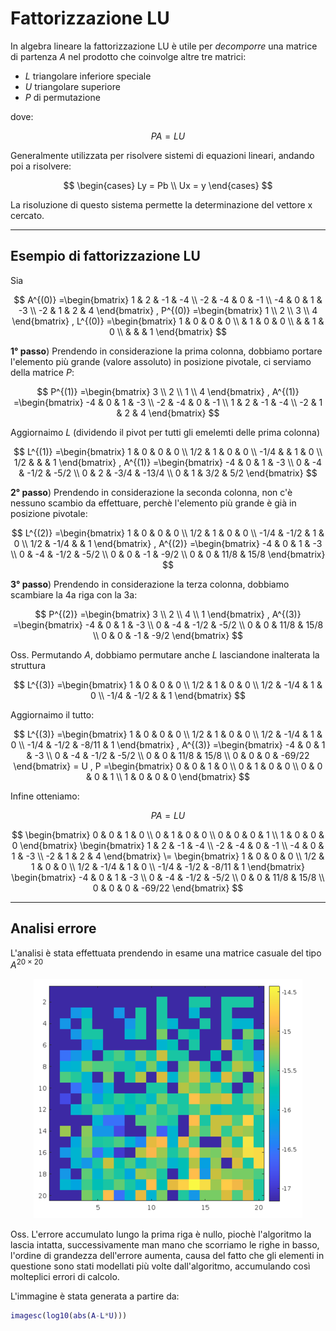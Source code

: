 # Fattorizzazione LU

In algebra lineare la fattorizzazione LU è utile per _decomporre_ una matrice di partenza $A$ nel prodotto che coinvolge altre tre matrici:

* $L$ triangolare inferiore speciale
* $U$ triangolare superiore
* $P$ di permutazione

dove:

$$ PA = LU $$

Generalmente utilizzata per risolvere sistemi di equazioni lineari, andando poi a risolvere:

$$
\begin{cases}
    Ly = Pb \\
    Ux = y 
\end{cases}
$$

La risoluzione di questo sistema permette la determinazione del vettore x cercato.

----

## Esempio di fattorizzazione LU
Sia

$$
A^{(0)} =\begin{bmatrix}
1 & 2 & -1 & -4 \\
-2 & -4 & 0 & -1 \\
-4 & 0 & 1 & -3 \\
-2 & 1 & 2 & 4 
\end{bmatrix}
,
P^{(0)} =\begin{bmatrix}
1 \\
2 \\
3 \\
4
\end{bmatrix}
, 
L^{(0)} =\begin{bmatrix}
1 & 0  & 0  & 0   \\
  & 1  & 0  & 0 \\
  &    & 1  & 0  \\
  &    &    & 1 
\end{bmatrix}
$$

__1° passo__) Prendendo in considerazione la prima colonna, dobbiamo portare l'elemento più grande (valore assoluto) in posizione pivotale, ci serviamo della matrice $P$:

$$
P^{(1)} =\begin{bmatrix}
3 \\
2 \\
1 \\
4
\end{bmatrix}
,
A^{(1)} =\begin{bmatrix}
-4 & 0 & 1 & -3 \\
-2 & -4 & 0 & -1 \\
1 & 2 & -1 & -4 \\
-2 & 1 & 2 & 4 
\end{bmatrix}
$$

Aggiornaimo $L$ (dividendo il pivot per tutti gli emelemti delle prima colonna)

$$
L^{(1)} =\begin{bmatrix}
1    & 0  & 0  & 0   \\
1/2  & 1  & 0  & 0 \\
-1/4 &    & 1  & 0  \\
1/2  &    &    & 1 
\end{bmatrix}
,
A^{(1)} =\begin{bmatrix}
-4 & 0 & 1 & -3 \\
0 & -4 & -1/2 & -5/2 \\
0 & 2 & -3/4 & -13/4 \\
0 & 1 & 3/2 & 5/2 
\end{bmatrix}
$$

__2° passo__) Prendendo in considerazione la seconda colonna, non c'è nessuno scambio da effettuare, perchè l'elemento più grande è già in posizione pivotale:

$$
L^{(2)} =\begin{bmatrix}
1    & 0  & 0  & 0   \\
1/2  & 1  & 0  & 0 \\
-1/4 &  -1/2  & 1  & 0  \\
1/2  &  -1/4  &    & 1 
\end{bmatrix}
,
A^{(2)} =\begin{bmatrix}
-4 & 0 & 1 & -3 \\
0 & -4 & -1/2 & -5/2 \\
0 & 0 & -1 & -9/2 \\
0 & 0 & 11/8 & 15/8 
\end{bmatrix}
$$

__3° passo__) Prendendo in considerazione la terza colonna, dobbiamo scambiare la 4a riga con la 3a:

$$
P^{(2)} =\begin{bmatrix}
3 \\
2 \\
4 \\
1
\end{bmatrix}
,
A^{(3)} =\begin{bmatrix}
-4 & 0 & 1 & -3 \\
0 & -4 & -1/2 & -5/2 \\
0 & 0 & 11/8 & 15/8  \\
0 & 0 & -1 & -9/2 
\end{bmatrix}
$$

Oss. Permutando $A$, dobbiamo permutare anche $L$ lasciandone inalterata la struttura

$$
L^{(3)} =\begin{bmatrix}
1    & 0  & 0  & 0   \\
1/2  & 1  & 0  & 0 \\
1/2 &  -1/4  & 1  & 0  \\
-1/4  &  -1/2  &    & 1 
\end{bmatrix}
$$

Aggiornaimo il tutto:

$$
L^{(3)} =\begin{bmatrix}
1    & 0  & 0  & 0   \\
1/2  & 1  & 0  & 0 \\
1/2 &  -1/4  & 1  & 0  \\
-1/4  &  -1/2  & -8/11   & 1 
\end{bmatrix}
, 
A^{(3)} =\begin{bmatrix}
-4 & 0 & 1 & -3 \\
0 & -4 & -1/2 & -5/2 \\
0 & 0 & 11/8 & 15/8  \\
0 & 0 & 0 & -69/22 
\end{bmatrix}
= U
, 
P =\begin{bmatrix}
0 & 0 & 1 & 0 \\
0 & 1 & 0 & 0 \\
0 & 0 & 0 & 1 \\
1 & 0 & 0 & 0 
\end{bmatrix}
$$

Infine otteniamo:

$$PA = LU$$

$$
\begin{bmatrix}
0 & 0 & 1 & 0 \\
0 & 1 & 0 & 0 \\
0 & 0 & 0 & 1 \\
1 & 0 & 0 & 0 
\end{bmatrix}
\begin{bmatrix}
1 & 2 & -1 & -4 \\
-2 & -4 & 0 & -1 \\
-4 & 0 & 1 & -3 \\
-2 & 1 & 2 & 4 
\end{bmatrix}
\=
\begin{bmatrix}
1    & 0  & 0  & 0   \\
1/2  & 1  & 0  & 0 \\
1/2 &  -1/4  & 1  & 0  \\
-1/4  &  -1/2  & -8/11   & 1 
\end{bmatrix}
\begin{bmatrix}
-4 & 0 & 1 & -3 \\
0 & -4 & -1/2 & -5/2 \\
0 & 0 & 11/8 & 15/8  \\
0 & 0 & 0 & -69/22 
\end{bmatrix}
$$

---
## Analisi errore

L'analisi è stata effettuata prendendo in esame una matrice casuale del tipo $A^{20 \times 20}$

<div align="center">
  <img src="img/err_1.png"/>  
</div>

Oss. L'errore accumulato lungo la prima riga è nullo, piochè l'algoritmo la lascia intatta, successivamente man mano che scorriamo le righe in basso, l'ordine di grandezza dell'errore aumenta, causa del fatto che gli elementi in questione sono stati modellati più volte dall'algoritmo, accumulando così molteplici errori di calcolo. 

L'immagine è stata generata a partire da:

```matlab
imagesc(log10(abs(A-L*U)))
```

